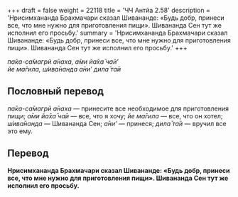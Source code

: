 +++
draft = false
weight = 22118
title = 'ЧЧ Антйа 2.58'
description = 'Нрисимхананда Брахмачари сказал Шивананде: «Будь добр, принеси все, что мне нужно для приготовления пищи». Шивананда Сен тут же исполнил его просьбу.'
summary = 'Нрисимхананда Брахмачари сказал Шивананде: «Будь добр, принеси все, что мне нужно для приготовления пищи». Шивананда Сен тут же исполнил его просьбу.'
+++

_па̄ка-са̄магрӣ а̄наха, а̄ми йа̄ха̄ ча̄и’  
йе ма̄гила, ш́ива̄нанда а̄ни’ дила̄ та̄и_

## Пословный перевод

_па̄ка_\-_са̄магрӣ_ _а̄наха_ — принесите все необходимое для приготовления пищи; _а̄ми_ _йа̄ха̄_ _ча̄и_ — все, что я хочу; _йе_ _ма̄гила_ — все, что он хотел; _ш́ива̄нанда_ — Шивананда Сен; _а̄ни’_ — принеся; _дила̄_ _та̄и_ — вручил все это ему.

## Перевод

**Нрисимхананда Брахмачари сказал Шивананде: «Будь добр, принеси все, что мне нужно для приготовления пищи». Шивананда Сен тут же исполнил его просьбу.**
